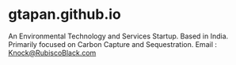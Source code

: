 # gtapan.github.io
An Environmental Technology and Services Startup. Based in India. Primarily focused on Carbon Capture and Sequestration. Email : Knock@RubiscoBlack.com
